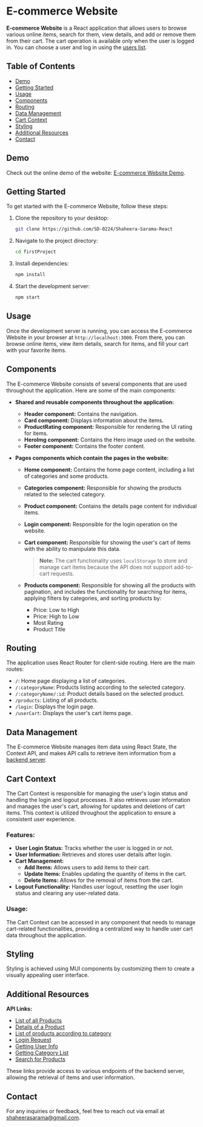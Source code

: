 # E-commerce Website

**E-commerce Website** is a React application that allows users to browse various online items, search for them, view details, and add or remove them from their cart. The cart operation is available only when the user is logged in. You can choose a user and log in using the [users list](https://dummyjson.com/users).

## Table of Contents
- [Demo](#demo)
- [Getting Started](#getting-started)
- [Usage](#usage)
- [Components](#components)
- [Routing](#routing)
- [Data Management](#data-management)
- [Cart Context](#cart-context)
- [Styling](#styling)
- [Additional Resources](#additional-resources)
- [Contact](#contact)

## Demo

Check out the online demo of the website: [E-commerce Website Demo](https://shaheerasarama.github.io/e-commerce/).

## Getting Started

To get started with the E-commerce Website, follow these steps:

1. Clone the repository to your desktop:

    ```bash
    git clone https://github.com/SD-0224/Shaheera-Sarama-React
    ```

2. Navigate to the project directory:

    ```bash
    cd firstProject
    ```

3. Install dependencies:

    ```bash
    npm install
    ```

4. Start the development server:

    ```bash
    npm start
    ```

## Usage

Once the development server is running, you can access the E-commerce Website in your browser at `http://localhost:3000`. From there, you can browse online items, view item details, search for items, and fill your cart with your favorite items.

## Components

The E-commerce Website consists of several components that are used throughout the application. Here are some of the main components:

- **Shared and reusable components throughout the application:**
  - **Header component:** Contains the navigation.
  - **Card component:** Displays information about the items.
  - **ProductRating component:** Responsible for rendering the UI rating for items.
  - **HeroImg component:** Contains the Hero image used on the website.
  - **Footer component:** Contains the footer content.

- **Pages components which contain the pages in the website:**
  - **Home component:** Contains the home page content, including a list of categories and some products.
  - **Categories component:** Responsible for showing the products related to the selected category.
  - **Product component:** Contains the details page content for individual items.
  - **Login component:** Responsible for the login operation on the website.
  - **Cart component:** Responsible for showing the user's cart of items with the ability to manipulate this data.
  
    > **Note:** The cart functionality uses `localStorage` to store and manage cart items because the API does not support add-to-cart requests.

  - **Products component:** Responsible for showing all the products with pagination, and includes the functionality for searching for items, applying filters by categories, and sorting products by:
    - Price: Low to High
    - Price: High to Low
    - Most Rating
    - Product Title

## Routing

The application uses React Router for client-side routing. Here are the main routes:

- `/`: Home page displaying a list of categories.
- `/:categoryName`: Products listing according to the selected category.
- `/:categoryName/:id`: Product details based on the selected product.
- `/products`: Listing of all products.
- `/login`: Displays the login page.
- `/userCart`: Displays the user's cart items page.

## Data Management

The E-commerce Website manages item data using React State, the Context API, and makes API calls to retrieve item information from a [backend server](https://dummyjson.com).

## Cart Context

The Cart Context is responsible for managing the user's login status and handling the login and logout processes. It also retrieves user information and manages the user's cart, allowing for updates and deletions of cart items. This context is utilized throughout the application to ensure a consistent user experience.

### Features:
- **User Login Status:** Tracks whether the user is logged in or not.
- **User Information:** Retrieves and stores user details after login.
- **Cart Management:** 
  - **Add Items:** Allows users to add items to their cart.
  - **Update Items:** Enables updating the quantity of items in the cart.
  - **Delete Items:** Allows for the removal of items from the cart.
- **Logout Functionality:** Handles user logout, resetting the user login status and clearing any user-related data.

### Usage:
The Cart Context can be accessed in any component that needs to manage cart-related functionalities, providing a centralized way to handle user cart data throughout the application.


## Styling

Styling is achieved using MUI components by customizing them to create a visually appealing user interface.

## Additional Resources

**API Links:**

- [List of all Products](https://dummyjson.com/products?limit=0)
- [Details of a Product](https://dummyjson.com/products/1)
- [List of products according to category](https://dummyjson.com/products/category/categorName)
- [Login Request](https://dummyjson.com/auth/login)
- [Getting User Info](https://dummyjson.com/auth/me)
- [Getting Category List](https://dummyjson.com/products/category-list)
- [Search for Products](https://dummyjson.com/products/search?limit=0&q=searchKeyWord)

These links provide access to various endpoints of the backend server, allowing the retrieval of items and user information.

## Contact

For any inquiries or feedback, feel free to reach out via email at shaheerasarama@gmail.com.

